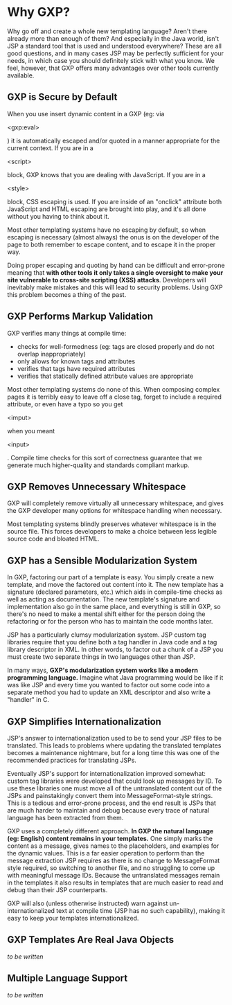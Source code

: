 # Why GXP? #

Why go off and create a whole new templating language? Aren't there already more than enough of them?  And especially in the Java world, isn't JSP a standard tool that is used and understood everywhere?  These are all good questions, and in many cases JSP may be perfectly sufficient for your needs, in which case you should definitely stick with what you know.  We feel, however, that GXP offers many advantages over other tools currently available.


## GXP is Secure by Default ##

When you use insert dynamic content in a GXP (eg: via 

&lt;gxp:eval&gt;

) it
is automatically escaped and/or quoted in a manner appropriate for the
current context. If you are in a 

&lt;script&gt;

 block, GXP knows that you
are dealing with JavaScript. If you are in a 

&lt;style&gt;

 block, CSS
escaping is used. If you are inside of an "onclick" attribute both
JavaScript and HTML escaping are brought into play, and it's all done
without you having to think about it.

Most other templating systems have no escaping by default, so when
escaping is necessary (almost always) the onus is on the developer of
the page to both remember to escape content, and to escape it in the
proper way.

Doing proper escaping and quoting by hand can be difficult and error-prone meaning that **with other tools it only takes a single oversight to make your site
vulnerable to cross-site scripting (XSS) attacks**. Developers will
inevitably make mistakes and this will lead to security problems.
Using GXP this problem becomes a thing of the past.

## GXP Performs Markup Validation ##

GXP verifies many things at compile time:

  * checks for well-formedness (eg: tags are closed properly and do not overlap inappropriately)
  * only allows for known tags and attributes
  * verifies that tags have required attributes
  * verifies that statically defined attribute values are appropriate

Most other templating systems do none of this. When composing complex
pages it is terribly easy to leave off a close tag, forget to include
a required attribute, or even have a typo so you get 

&lt;imput&gt;

 when you
meant 

&lt;input&gt;

. Compile time checks for this sort of correctness
guarantee that we generate much higher-quality and standards compliant
markup.

## GXP Removes Unnecessary Whitespace ##

GXP will completely remove virtually all unnecessary whitespace, and
gives the GXP developer many options for whitespace handling when
necessary.

Most templating systems blindly preserves whatever whitespace is in
the source file. This forces developers to make a choice between less
legible source code and bloated HTML.

## GXP has a Sensible Modularization System ##

In GXP, factoring our part of a template is easy. You simply create a
new template, and move the factored out content into it. The new
template has a signature (declared parameters, etc.) which aids in
compile-time checks as well as acting as documentation. The new
template's signature and implementation also go in the same place, and
everything is still in GXP, so there's no need to make a mental shift
either for the person doing the refactoring or for the person who has
to maintain the code months later.

JSP has a particularly clumsy modularization system. JSP custom tag
libraries require that you define both a tag handler in Java code and
a tag library descriptor in XML. In other words, to factor out a chunk
of a JSP you must create two separate things in two languages other
than JSP.

In many ways, **GXP's modularization system works like a modern
programming language.** Imagine what Java programming would be
like if it was like JSP and every time you wanted to factor out some
code into a separate method you had to update an XML descriptor and
also write a "handler" in C.

## GXP Simplifies Internationalization ##

JSP's answer to internationalization used to be to send your JSP files
to be translated. This leads to problems where updating the translated
templates becomes a maintenance nightmare, but for a long time this
was one of the recommended practices for translating JSPs.

Eventually JSP's support for internationalization improved
somewhat: custom tag libraries were developed that could look up
messages by ID. To use these libraries one must move all of the
untranslated content out of the JSPs and painstakingly convert them
into MessageFormat-style strings. This is a tedious and error-prone
process, and the end result is JSPs that are much harder to maintain
and debug because every trace of natural language has been extracted
from them.

GXP uses a completely different approach. **In GXP the natural language
(eg: English) content remains in your templates.** One simply marks
the content as a message, gives names to the placeholders, and
examples for the dynamic values. This is a far easier operation to
perform than the message extraction JSP requires as there is no change
to MessageFormat style required, so switching to another file, and no
struggling to come up with meaningful message IDs.  Because the
untranslated messages remain in the templates it also results in
templates that are much easier to read and debug than their JSP
counterparts.

GXP will also (unless otherwise instructed) warn against
un-internationalized text at compile time (JSP has no such
capability), making it easy to keep your templates internationalized.

## GXP Templates Are Real Java Objects ##

_to be written_

## Multiple Language Support ##

_to be written_